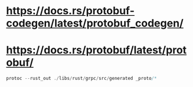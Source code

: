 # https://docs.rs/protobuf-codegen/latest/protobuf_codegen/
# https://docs.rs/protobuf/latest/protobuf/
```rust
protoc --rust_out ./libs/rust/grpc/src/generated _proto/*
```
